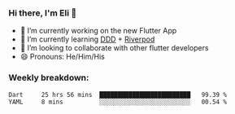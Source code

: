 ### Hi there, I'm Eli 👋
- 🔭 I’m currently working on the new Flutter App
- 🌱 I’m currently learning <a href="https://resocoder.com/2020/03/09/flutter-firebase-ddd-course-1-domain-driven-design-principles/">DDD</a> + <a href="https://riverpod.dev/">Riverpod</a>
- 🦄 I’m looking to collaborate with other flutter developers
- 😄 Pronouns: He/Him/His

### Weekly breakdown:
<!--START_SECTION:waka-->
```text
Dart     25 hrs 56 mins  █████████████████████████   99.39 % 
YAML     8 mins          ░░░░░░░░░░░░░░░░░░░░░░░░░   00.54 % 
```
<!--END_SECTION:waka-->
